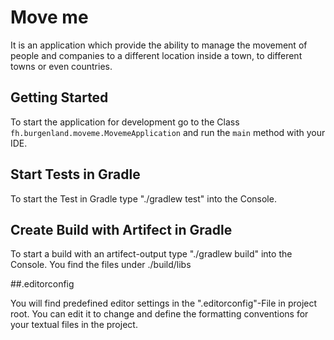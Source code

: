 # Move me

It is an application which provide the ability to manage the movement of people and companies to a different location
inside a town, to different towns or even countries.

## Getting Started

To start the application for development go to the Class `fh.burgenland.moveme.MovemeApplication` and run the `main` method with your IDE.

## Start Tests in Gradle

To start the Test in Gradle type "./gradlew test" into the Console.

## Create Build with Artifect in Gradle

To start a build with an artifect-output type "./gradlew build" into the Console.
You find the files under ./build/libs

##.editorconfig

You will find predefined editor settings in the ".editorconfig"-File in project root.
You can edit it to change and define the formatting conventions for your textual files in
the project.
